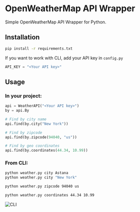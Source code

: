 # OpenWeatherMap API Wrapper

Simple OpenWeatherMap API Wrapper for Python.

## Installation

```sh
pip install -r requirements.txt
```

If you want to work with CLI, add your API key in `config.py`

```py
API_KEY = "<Your API key>"
```

## Usage

### In your project:

```py
api = WeatherAPI("<Your API key>")
by = api.By

# Find by city name
api.find(by.city("New York"))

# Find by zipcode
api.find(by.zipcode(94040, "us"))

# Find by geo coordinates
api.find(by.coordinates(44.34, 10.99))
```

### From CLI:

```sh
python weather.py city Astana
python weather.py city "New York"

python weather.py zipcode 94040 us

python weather.py coordinates 44.34 10.99
```

![CLI](https://i.imgur.com/yYvuT64.png)
